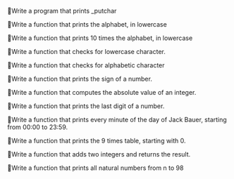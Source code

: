 Write a program that prints _putchar

Write a function that prints the alphabet, in lowercase

Write a function that prints 10 times the alphabet, in lowercase

Write a function that checks for lowercase character.

Write a function that checks for alphabetic character

Write a function that prints the sign of a number.

Write a function that computes the absolute value of an integer.

Write a function that prints the last digit of a number.

Write a function that prints every minute of the day of Jack Bauer, starting from 00:00 to 23:59.

Write a function that prints the 9 times table, starting with 0.

Write a function that adds two integers and returns the result.

Write a function that prints all natural numbers from n to 98
